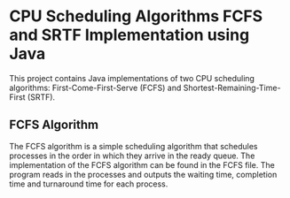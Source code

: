 # CPU Scheduling Algorithms FCFS and SRTF Implementation using Java

This project contains Java implementations of two CPU scheduling algorithms: First-Come-First-Serve (FCFS) and Shortest-Remaining-Time-First (SRTF).

## FCFS Algorithm
The FCFS algorithm is a simple scheduling algorithm that schedules processes in the order in which they arrive in the ready queue. The implementation of the FCFS algorithm can be found in the FCFS file. The program reads in the processes and outputs the waiting time, completion time and turnaround time for each process.

